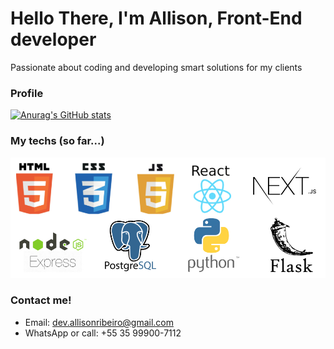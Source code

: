 # Hello There, I'm Allison, Front-End developer

Passionate about coding and developing smart solutions for my clients

### Profile

[![Anurag's GitHub stats](https://github-readme-stats.vercel.app/api?username=ribeiroAllison)](https://github.com/anuraghazra/github-readme-stats)

### My techs (so far...)

<img src="./techs.jpg" width="600px" height="auto"/>

### Contact me!
- Email: dev.allisonribeiro@gmail.com
- WhatsApp or call: +55 35 99900-7112



<!---
ribeiroAllison/ribeiroAllison is a ✨ special ✨ repository because its `README.md` (this file) appears on your GitHub profile.
You can click the Preview link to take a look at your changes.
--->
